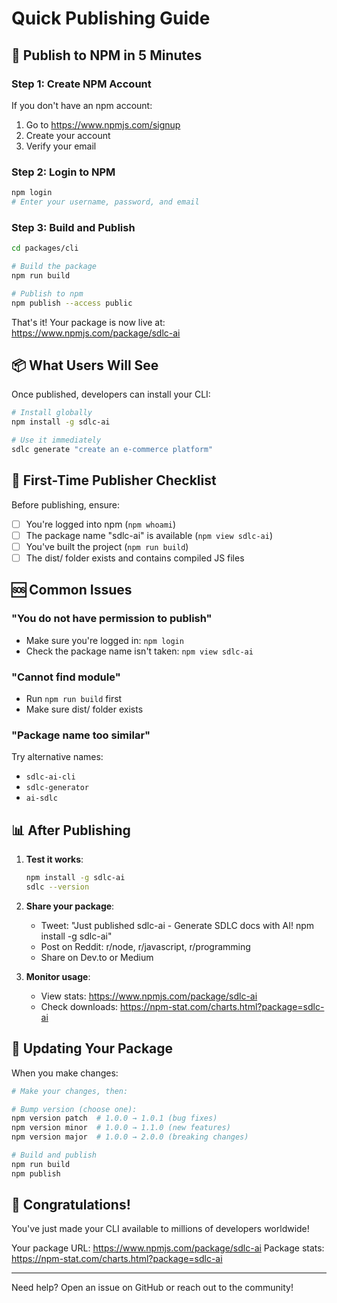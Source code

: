 # Quick Publishing Guide

## 🚀 Publish to NPM in 5 Minutes

### Step 1: Create NPM Account
If you don't have an npm account:
1. Go to https://www.npmjs.com/signup
2. Create your account
3. Verify your email

### Step 2: Login to NPM
```bash
npm login
# Enter your username, password, and email
```

### Step 3: Build and Publish
```bash
cd packages/cli

# Build the package
npm run build

# Publish to npm
npm publish --access public
```

That's it! Your package is now live at: https://www.npmjs.com/package/sdlc-ai

## 📦 What Users Will See

Once published, developers can install your CLI:

```bash
# Install globally
npm install -g sdlc-ai

# Use it immediately
sdlc generate "create an e-commerce platform"
```

## 🎯 First-Time Publisher Checklist

Before publishing, ensure:

- [ ] You're logged into npm (`npm whoami`)
- [ ] The package name "sdlc-ai" is available (`npm view sdlc-ai`)
- [ ] You've built the project (`npm run build`)
- [ ] The dist/ folder exists and contains compiled JS files

## 🆘 Common Issues

### "You do not have permission to publish"
- Make sure you're logged in: `npm login`
- Check the package name isn't taken: `npm view sdlc-ai`

### "Cannot find module"
- Run `npm run build` first
- Make sure dist/ folder exists

### "Package name too similar"
Try alternative names:
- `sdlc-ai-cli`
- `sdlc-generator`
- `ai-sdlc`

## 📊 After Publishing

1. **Test it works**:
   ```bash
   npm install -g sdlc-ai
   sdlc --version
   ```

2. **Share your package**:
   - Tweet: "Just published sdlc-ai - Generate SDLC docs with AI! npm install -g sdlc-ai"
   - Post on Reddit: r/node, r/javascript, r/programming
   - Share on Dev.to or Medium

3. **Monitor usage**:
   - View stats: https://www.npmjs.com/package/sdlc-ai
   - Check downloads: https://npm-stat.com/charts.html?package=sdlc-ai

## 🔄 Updating Your Package

When you make changes:

```bash
# Make your changes, then:

# Bump version (choose one):
npm version patch  # 1.0.0 → 1.0.1 (bug fixes)
npm version minor  # 1.0.0 → 1.1.0 (new features)
npm version major  # 1.0.0 → 2.0.0 (breaking changes)

# Build and publish
npm run build
npm publish
```

## 🎉 Congratulations!

You've just made your CLI available to millions of developers worldwide!

Your package URL: https://www.npmjs.com/package/sdlc-ai
Package stats: https://npm-stat.com/charts.html?package=sdlc-ai

---

Need help? Open an issue on GitHub or reach out to the community!
